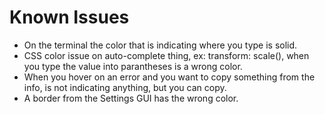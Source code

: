 # Known Issues

- On the terminal the color that is indicating where you type is solid.
- CSS color issue on auto-complete thing, ex: transform: scale(), when you type the value into parantheses is a wrong color.
- When you hover on an error and you want to copy something from the info, is not indicating anything, but you can copy. 
- A border from the Settings GUI has the wrong color.

